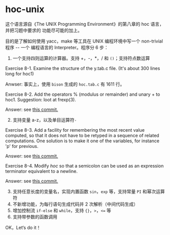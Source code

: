 # hoc-unix

这个语言源自《The UNIX Programming Environment》的第八章的 hoc 语言，并把习题中要求的
功能尽可能的加上。

目的是了解如何使用 yacc，make 等工具在 UNIX 编程环境中写一个 non-trivial 程序 -- 一个
编程语言的 Interpreter。程序分 6 步：
1. 一个支持四则运算的计算器。支持 +，-，\*，/ 和 `()`；支持符点数运算

Exercise 8-1. Examine the structure of the y.tab.c file. (It's about 300 lines long for hoc1)

Anwser: 事实上，使用 `bison` 生成的 `hoc.tab.c` 有 1611 行。

Exercise 8-2. Add the operators % (modulus or remainder) and unary + to hoc1. Suggestion: loot at frexp(3).

Answer: see [this commit.](https://github.com/guo-sj/hoc-unix/commit/d3416b36fa9f9324f40562255298930cbece7f3d)

2. 支持变量 a-z，以及单目运算符`-`

Exercise 8-3. Add a facility for remembering the most recent value computed, so that it does not have to be retyped in a sequence of related computations. One solution is to make it one of the variables, for instance 'p' for previous.

Answer: see [this commit.](https://github.com/guo-sj/hoc-unix/commit/3bbd3c4ffaa7bae8c0262f7146cfdccee58079ca)

Exercise 8-4. Modify *hoc* so that a semicolon can be used as an expression terminator equivalent to a newline.

Answer: see [this commit.](https://github.com/guo-sj/hoc-unix/commit/a9754e7c633c3c07c35a8cc8573b276cf6875e10)

3. 支持任意长度的变量名，实现内置函数 `sin`，`exp` 等，支持常量 `PI` 和幂次运算符
4. 不新增功能，为每行语句生成代码并 2 次解析（中间代码生成）
5. 增加控制流 `if-else` 和 `while`，支持 `{}`，`>`，`<=` 等
6. 支持带参数的函数调用

OK，Let‘s do it！
